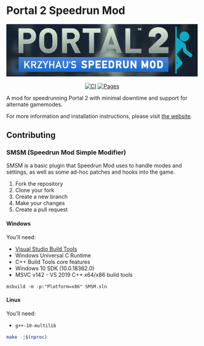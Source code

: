 # Portal 2 Speedrun Mod

<div align="center">

[![Speedrun Mod Homepage](doc/web/img/logo_readme.png)](https://sm.portal2.sr/)

</div>

<div align="center">

[![CI](https://github.com/p2sr/Portal2SpeedrunMod/actions/workflows/CI.yml/badge.svg)](https://github.com/p2sr/Portal2SpeedrunMod/actions/workflows/CI.yml)
[![Pages](https://github.com/p2sr/Portal2SpeedrunMod/actions/workflows/Pages.yaml/badge.svg)](https://github.com/p2sr/Portal2SpeedrunMod/actions/workflows/Pages.yaml)

</div>

A mod for speedrunning Portal 2 with minimal downtime and support for alternate gamemodes.

For more information and installation instructions, please visit [the website].

[the website]: https://sm.portal2.sr/

## Contributing

### SMSM (Speedrun Mod Simple Modifier)

SMSM is a basic plugin that Speedrun Mod uses to handle modes and settings, as
well as some ad-hoc patches and hooks into the game.

1. Fork the repository
2. Clone your fork
3. Create a new branch
4. Make your changes
5. Create a pull request

#### Windows

You'll need:

- [Visual Studio Build Tools](https://visualstudio.microsoft.com/visual-cpp-build-tools/)
- Windows Universal C Runtime
- C++ Build Tools core features
- Windows 10 SDK (10.0.18362.0)
- MSVC v142 - VS 2019 C++ x64/x86 build tools

```batch
msbuild -m -p:"Platform=x86" SMSM.sln
```

#### Linux

You'll need:

- `g++-10-multilib`

```bash
make -j$(nproc)
```
